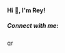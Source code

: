 <h4 align="left">Hi 👋, I'm Rey!</h4>


<h5 align="left">Connect with me:</h5>
<p align="left">
<a href="https://linkedin.com/in/greengeko" target="blank"><img align="center" src="https://raw.githubusercontent.com/rahuldkjain/github-profile-readme-generator/master/src/images/icons/Social/linked-in-alt.svg" alt="greengeko" height="15" width="20" /></a>
</p>
